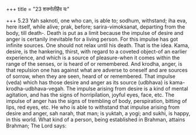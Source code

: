 +++
title = "23 शक्नोतीहैव यः"

+++
5.23 Yah saknoti, one who can, is able to; sodhum, withstand; iha eva,
here itself, while alive; prak, before; sarira-vimoksanat, departing
from the body, till death-. Death is put as a limit because the impulse
of desire and anger is certanily inevitable for a living person. For
this impulse has got infinite sources. One should not relax until his
death. That is the idea. Kama, desire, is the hankering, thirst, with
regard to a coveted object-of an earlier experience, and which is a
source of pleasure-when it comes within the range of the senses, or is
heard of or remembered. And krodha, anger, is that repulsion one has
against what are adverse to oneself and are sources of sorrow, when they
are seen, heard of or remembered. That impulse (veda) which has those
desire and anger as its source (udbhava) is kama-krodha-udbhava-vegah.
The impulse arising from desire is a kind of mental agitation, and has
the signs of horripilation, joyful eyes, face, etc. The impulse of anger
has the signs of trembling of body, perspiration, bitting of lips, red
eyes, etc. He who is able to withstand that impulse arising from desire
and anger, sah narah, that man; is yuktah, a yogi; and sukhi, is happy,
in this world. What kind of a person, being established in Brahman,
attains Brahman; The Lord says:
